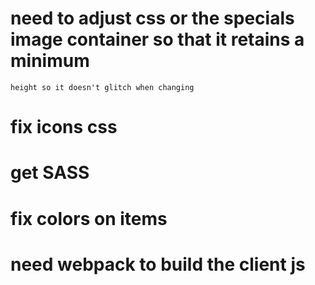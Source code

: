 # need to adjust css or the specials image container so that it retains a minimum
    height so it doesn't glitch when changing

# fix icons css

# get SASS

# fix colors on items

# need webpack to build the client js